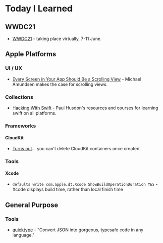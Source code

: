 # Today I Learned

## WWDC21

- [WWDC21](https://developer.apple.com/wwdc21/) - taking place virtually, 7-11 June.

## Apple Platforms

### UI / UX

- [Every Screen in Your App Should Be a Scrolling View](https://lickability.com/blog/every-screen-in-your-app-should-be-a-scrolling-view/) - Michael Amundsen makes the case for scrolling views.

### Collections

- [Hacking With Swift](https://www.hackingwithswift.com) - Paul Husdon's resources and courses for learning swift on all platforms.

### Frameworks

#### CloudKit

- [Turns out](https://developer.apple.com/forums/thread/45251)... you can't delete CloudKit containers once created.

### Tools

#### Xcode

- ```defaults write com.apple.dt.Xcode ShowBuildOperationDuration YES``` - Xcode displays build time, rather than local finish time

## General Purpose

### Tools

- [quicktype](https://quicktype.io) - "Convert JSON into gorgeous, typesafe code in any language."

